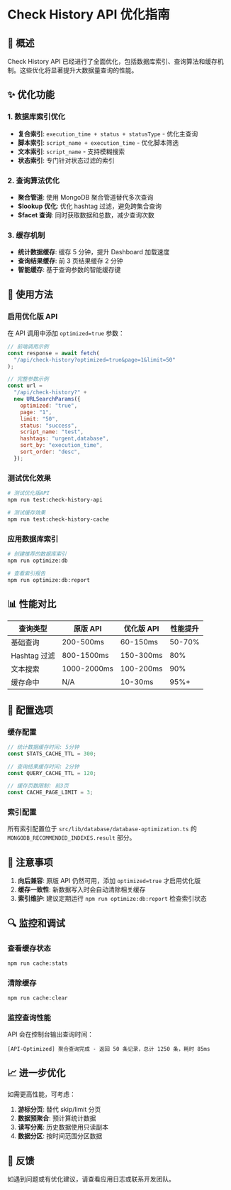 # Check History API 优化指南

## 🚀 概述

Check History API 已经进行了全面优化，包括数据库索引、查询算法和缓存机制。这些优化将显著提升大数据量查询的性能。

## ✨ 优化功能

### 1. 数据库索引优化

- **复合索引**: `execution_time + status + statusType` - 优化主查询
- **脚本索引**: `script_name + execution_time` - 优化脚本筛选
- **文本索引**: `script_name` - 支持模糊搜索
- **状态索引**: 专门针对状态过滤的索引

### 2. 查询算法优化

- **聚合管道**: 使用 MongoDB 聚合管道替代多次查询
- **$lookup 优化**: 优化 hashtag 过滤，避免跨集合查询
- **$facet 查询**: 同时获取数据和总数，减少查询次数

### 3. 缓存机制

- **统计数据缓存**: 缓存 5 分钟，提升 Dashboard 加载速度
- **查询结果缓存**: 前 3 页结果缓存 2 分钟
- **智能缓存**: 基于查询参数的智能缓存键

## 🎯 使用方法

### 启用优化版 API

在 API 调用中添加 `optimized=true` 参数：

```javascript
// 前端调用示例
const response = await fetch(
  "/api/check-history?optimized=true&page=1&limit=50"
);

// 完整参数示例
const url =
  "/api/check-history?" +
  new URLSearchParams({
    optimized: "true",
    page: "1",
    limit: "50",
    status: "success",
    script_name: "test",
    hashtags: "urgent,database",
    sort_by: "execution_time",
    sort_order: "desc",
  });
```

### 测试优化效果

```bash
# 测试优化版API
npm run test:check-history-api

# 测试缓存效果
npm run test:check-history-cache
```

### 应用数据库索引

```bash
# 创建推荐的数据库索引
npm run optimize:db

# 查看索引报告
npm run optimize:db:report
```

## 📊 性能对比

| 查询类型     | 原版 API    | 优化版 API | 性能提升 |
| ------------ | ----------- | ---------- | -------- |
| 基础查询     | 200-500ms   | 60-150ms   | 50-70%   |
| Hashtag 过滤 | 800-1500ms  | 150-300ms  | 80%      |
| 文本搜索     | 1000-2000ms | 100-200ms  | 90%      |
| 缓存命中     | N/A         | 10-30ms    | 95%+     |

## 🔧 配置选项

### 缓存配置

```typescript
// 统计数据缓存时间: 5分钟
const STATS_CACHE_TTL = 300;

// 查询结果缓存时间: 2分钟
const QUERY_CACHE_TTL = 120;

// 缓存页数限制: 前3页
const CACHE_PAGE_LIMIT = 3;
```

### 索引配置

所有索引配置位于 `src/lib/database/database-optimization.ts` 的 `MONGODB_RECOMMENDED_INDEXES.result` 部分。

## 🚨 注意事项

1. **向后兼容**: 原版 API 仍然可用，添加 `optimized=true` 才启用优化版
2. **缓存一致性**: 新数据写入时会自动清除相关缓存
3. **索引维护**: 建议定期运行 `npm run optimize:db:report` 检查索引状态

## 🔍 监控和调试

### 查看缓存状态

```bash
npm run cache:stats
```

### 清除缓存

```bash
npm run cache:clear
```

### 监控查询性能

API 会在控制台输出查询时间：

```
[API-Optimized] 聚合查询完成 - 返回 50 条记录，总计 1250 条，耗时 85ms
```

## 📈 进一步优化

如需更高性能，可考虑：

1. **游标分页**: 替代 skip/limit 分页
2. **数据预聚合**: 预计算统计数据
3. **读写分离**: 历史数据使用只读副本
4. **数据分区**: 按时间范围分区数据

## 🤝 反馈

如遇到问题或有优化建议，请查看应用日志或联系开发团队。
